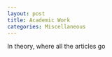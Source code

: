 ```yaml
---
layout: post
title: Academic Work
categories: Miscellaneous
---
```


In theory, where all the articles go
